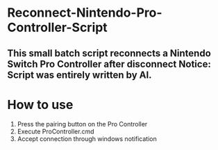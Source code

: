 # Reconnect-Nintendo-Pro-Controller-Script
This small batch script reconnects a Nintendo Switch Pro Controller after disconnect
Notice: Script was entirely written by AI.
---

# How to use
1. Press the pairing button on the Pro Controller
2. Execute ProController.cmd
3. Accept connection through windows notification

